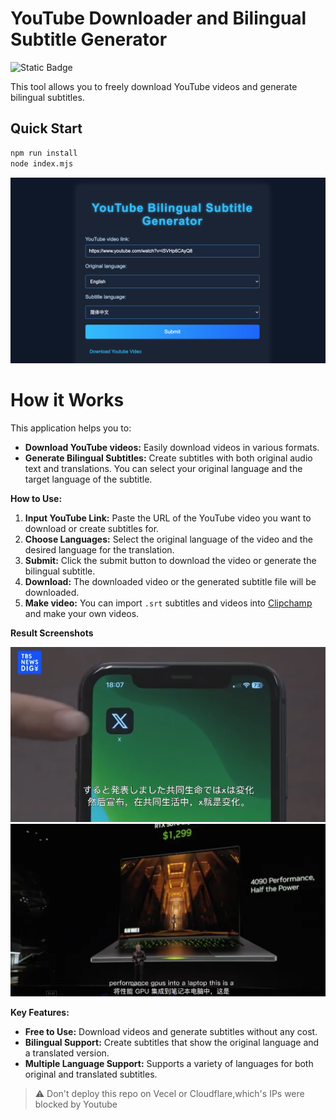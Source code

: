 # YouTube Downloader and Bilingual Subtitle Generator

![Static Badge](https://img.shields.io/badge/22.0%2B-x?style=flat&logo=Node.js&logoColor=green&label=Node.js&color=green)

This tool allows you to freely download YouTube videos and generate bilingual subtitles.

## Quick Start

```bash
npm run install
node index.mjs
```

<div align="center">
<img src="./public/screenshot-3.png" width="600"/>
</div>


# How it Works
This application helps you to:
* **Download YouTube videos:** Easily download videos in various formats.
* **Generate Bilingual Subtitles:** Create subtitles with both original audio text and translations. You can select your original language and the target language of the subtitle.

**How to Use:**

1.  **Input YouTube Link:** Paste the URL of the YouTube video you want to download or create subtitles for.
2.  **Choose Languages:** Select the original language of the video and the desired language for the translation.
3.  **Submit:** Click the submit button to download the video or generate the bilingual subtitle.
4.  **Download:** The downloaded video or the generated subtitle file will be downloaded.
5.  **Make video:** You can import `.srt` subtitles and videos into [Clipchamp](https://clipchamp.com/zh-hans/windows-video-editor/) and make your own videos.

**Result Screenshots**

<div align="center">
<img src="./public/screenshot-1.png" width="600"/>
<img src="./public/screenshot-2.png" width="600"/>
</div>

**Key Features:**
*   **Free to Use:** Download videos and generate subtitles without any cost.
*   **Bilingual Support:** Create subtitles that show the original language and a translated version.
*   **Multiple Language Support:** Supports a variety of languages for both original and translated subtitles.

> ⚠️ Don't deploy this repo on Vecel or Cloudflare,which's IPs were blocked by Youtube

